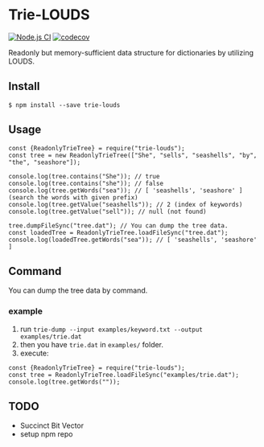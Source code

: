 # Trie-LOUDS
[![Node.js CI](https://github.com/Yosshi999/trie-louds/actions/workflows/node.js.yml/badge.svg)](https://github.com/Yosshi999/trie-louds/actions/workflows/node.js.yml)
[![codecov](https://codecov.io/gh/Yosshi999/trie-louds/branch/master/graph/badge.svg?token=Y0XIT9GJS8)](https://codecov.io/gh/Yosshi999/trie-louds)

Readonly but memory-sufficient data structure for dictionaries by utilizing LOUDS.

## Install
```
$ npm install --save trie-louds
```

## Usage
```
const {ReadonlyTrieTree} = require("trie-louds");
const tree = new ReadonlyTrieTree(["She", "sells", "seashells", "by", "the", "seashore"]);

console.log(tree.contains("She")); // true
console.log(tree.contains("she")); // false
console.log(tree.getWords("sea")); // [ 'seashells', 'seashore' ] (search the words with given prefix)
console.log(tree.getValue("seashells")); // 2 (index of keywords)
console.log(tree.getValue("sell")); // null (not found)

tree.dumpFileSync("tree.dat"); // You can dump the tree data.
const loadedTree = ReadonlyTrieTree.loadFileSync("tree.dat");
console.log(loadedTree.getWords("sea")); // [ 'seashells', 'seashore' ]
```

## Command
You can dump the tree data by command.
### example
1. run `trie-dump --input examples/keyword.txt --output examples/trie.dat`
2. then you have `trie.dat` in `examples/` folder.
3. execute:
```
const {ReadonlyTrieTree} = require("trie-louds");
const tree = ReadonlyTrieTree.loadFileSync("examples/trie.dat");
console.log(tree.getWords(""));
```

## TODO
- Succinct Bit Vector
- setup npm repo
